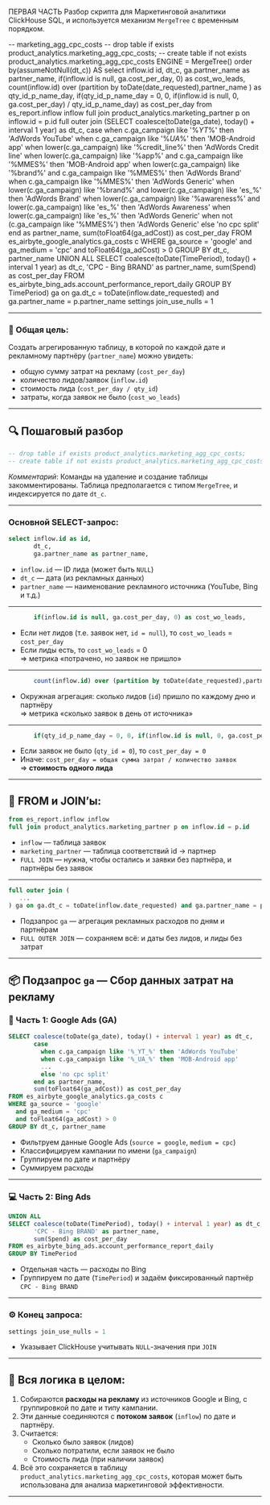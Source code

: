 ПЕРВАЯ ЧАСТЬ
Разбор скрипта для Маркетинговой аналитики ClickHouse SQL, и используется механизм `MergeTree` с временным порядком.


-- marketing_agg_cpc_costs
-- drop table if exists product_analytics.marketing_agg_cpc_costs;
-- create table if not exists product_analytics.marketing_agg_cpc_costs ENGINE = MergeTree() order by(assumeNotNull(dt_c)) AS
select inflow.id                                                                                    id,
        dt_c,
        ga.partner_name                                                                             as partner_name,
        if(inflow.id is null, ga.cost_per_day, 0)                                                   as cost_wo_leads,
        count(inflow.id) over (partition by toDate(date_requested),partner_name )                   as qty_id_p_name_day,
        if(qty_id_p_name_day = 0, 
            0, 
            if(inflow.id is null, 
                0, 
                ga.cost_per_day) / qty_id_p_name_day)                                               as cost_per_day
 from es_report.inflow inflow
          full join product_analytics.marketing_partner p on inflow.id = p.id
          full outer join (SELECT coalesce(toDate(ga_date), today() + interval 1 year) as dt_c,
                                  case
                                      when c.ga_campaign like '%_YT_%'
                                          then 'AdWords YouTube'
                                      when c.ga_campaign like '%_UA_%'
                                          then 'MOB-Android app'
                                      when lower(c.ga_campaign) like '%credit_line%'
                                          then 'AdWords Credit line'
                                      when lower(c.ga_campaign) like '%app%'
                                          and c.ga_campaign like '%MMES%'
                                          then 'MOB-Android app'
                                      when lower(c.ga_campaign) like '%brand%'
                                          and c.ga_campaign like '%MMES%'
                                          then 'AdWords Brand'
                                      when c.ga_campaign like '%MMES%'
                                          then 'AdWords Generic'
                                      when lower(c.ga_campaign) like '%brand%'
                                          and lower(c.ga_campaign) like 'es_%'
                                          then 'AdWords Brand'
                                      when lower(c.ga_campaign) like '%awareness%'
                                          and lower(c.ga_campaign) like 'es_%'
                                          then 'AdWords Awareness'
                                      when lower(c.ga_campaign) like 'es_%'
                                          then 'AdWords Generic'
                                      when not (c.ga_campaign like '%MMES%')
                                          then 'AdWords Generic'
                                      else 'no cpc split' end                          as partner_name,
                                  sum(toFloat64(ga_adCost))                            as cost_per_day
                           FROM es_airbyte_google_analytics.ga_costs c
                           WHERE ga_source = 'google'
                             and ga_medium = 'cpc'
                             and toFloat64(ga_adCost) > 0
                           GROUP BY dt_c, partner_name
                           UNION ALL
                           SELECT coalesce(toDate(TimePeriod), today() + interval 1 year) as dt_c,
                                  'CPC - Bing BRAND'                                      as partner_name,
                                  sum(Spend)                                              as cost_per_day
                           FROM es_airbyte_bing_ads.account_performance_report_daily
                           GROUP BY TimePeriod) ga
                          on ga.dt_c = toDate(inflow.date_requested) and
                             ga.partner_name = p.partner_name
     settings join_use_nulls = 1

---

### 📌 Общая цель:
Создать агрегированную таблицу, в которой по каждой дате и рекламному партнёру (`partner_name`) можно увидеть:
- общую сумму затрат на рекламу (`cost_per_day`)
- количество лидов/заявок (`inflow.id`)
- стоимость лида (`cost_per_day / qty_id`)
- затраты, когда заявок не было (`cost_wo_leads`)

---

## 🔍 Пошаговый разбор

```sql
-- drop table if exists product_analytics.marketing_agg_cpc_costs;
-- create table if not exists product_analytics.marketing_agg_cpc_costs ENGINE = MergeTree() order by(assumeNotNull(dt_c)) AS
```
*Комментарий*: Команды на удаление и создание таблицы закомментированы. Таблица предполагается с типом `MergeTree`, и индексируется по дате `dt_c`.

---

### Основной SELECT-запрос:

```sql
select inflow.id as id,
       dt_c,
       ga.partner_name as partner_name,
```
- `inflow.id` — ID лида (может быть `NULL`)
- `dt_c` — дата (из рекламных данных)
- `partner_name` — наименование рекламного источника (YouTube, Bing и т.д.)

---

```sql
       if(inflow.id is null, ga.cost_per_day, 0) as cost_wo_leads,
```
- Если нет лидов (т.е. заявок нет, `id = null`), то `cost_wo_leads` = `cost_per_day`
- Если лиды есть, то `cost_wo_leads` = 0  
=> метрика «потрачено, но заявок не пришло»

---

```sql
       count(inflow.id) over (partition by toDate(date_requested),partner_name ) as qty_id_p_name_day,
```
- Окружная агрегация: сколько лидов (`id`) пришло по каждому дню и партнёру  
=> метрика «сколько заявок в день от источника»

---

```sql
       if(qty_id_p_name_day = 0, 0, if(inflow.id is null, 0, ga.cost_per_day) / qty_id_p_name_day) as cost_per_day
```
- Если заявок не было (`qty_id = 0`), то `cost_per_day = 0`
- Иначе: `cost_per_day = общая сумма затрат / количество заявок`  
=> **стоимость одного лида**

---

## 🔁 FROM и JOIN’ы:

```sql
from es_report.inflow inflow
full join product_analytics.marketing_partner p on inflow.id = p.id
```
- `inflow` — таблица заявок
- `marketing_partner` — таблица соответствий id → партнер
- `FULL JOIN` — нужна, чтобы остались и заявки без партнёра, и партнёры без заявок

---

```sql
full outer join (
   ...
) ga on ga.dt_c = toDate(inflow.date_requested) and ga.partner_name = p.partner_name
```
- Подзапрос `ga` — агрегация рекламных расходов по дням и партнёрам
- `FULL OUTER JOIN` — сохраняем всё: и даты без лидов, и лиды без затрат

---

## 📦 Подзапрос `ga` — Сбор данных затрат на рекламу

### 🎯 Часть 1: Google Ads (GA)

```sql
SELECT coalesce(toDate(ga_date), today() + interval 1 year) as dt_c,
       case
         when c.ga_campaign like '%_YT_%' then 'AdWords YouTube'
         when c.ga_campaign like '%_UA_%' then 'MOB-Android app'
         ...
         else 'no cpc split'
       end as partner_name,
       sum(toFloat64(ga_adCost)) as cost_per_day
FROM es_airbyte_google_analytics.ga_costs c
WHERE ga_source = 'google'
  and ga_medium = 'cpc'
  and toFloat64(ga_adCost) > 0
GROUP BY dt_c, partner_name
```
- Фильтруем данные Google Ads (`source = google`, `medium = cpc`)
- Классифицируем кампании по имени (`ga_campaign`)
- Группируем по дате и партнёру
- Суммируем расходы

---

### 💻 Часть 2: Bing Ads

```sql
UNION ALL
SELECT coalesce(toDate(TimePeriod), today() + interval 1 year) as dt_c,
       'CPC - Bing BRAND' as partner_name,
       sum(Spend) as cost_per_day
FROM es_airbyte_bing_ads.account_performance_report_daily
GROUP BY TimePeriod
```
- Отдельная часть — расходы по Bing
- Группируем по дате (`TimePeriod`) и задаём фиксированный партнёр `CPC - Bing BRAND`

---

### ⚙️ Конец запроса:

```sql
settings join_use_nulls = 1
```
- Указывает ClickHouse учитывать `NULL`-значения при `JOIN`

---

## 🧠 Вся логика в целом:

1. Собираются **расходы на рекламу** из источников Google и Bing, с группировкой по дате и типу кампании.
2. Эти данные соединяются с **потоком заявок** (`inflow`) по дате и партнёру.
3. Считается:
   - Сколько было заявок (лидов)
   - Сколько потратили, если заявок не было
   - Стоимость лида (при наличии заявок)
4. Всё это сохраняется в таблицу `product_analytics.marketing_agg_cpc_costs`, которая может быть использована для анализа маркетинговой эффективности.

---